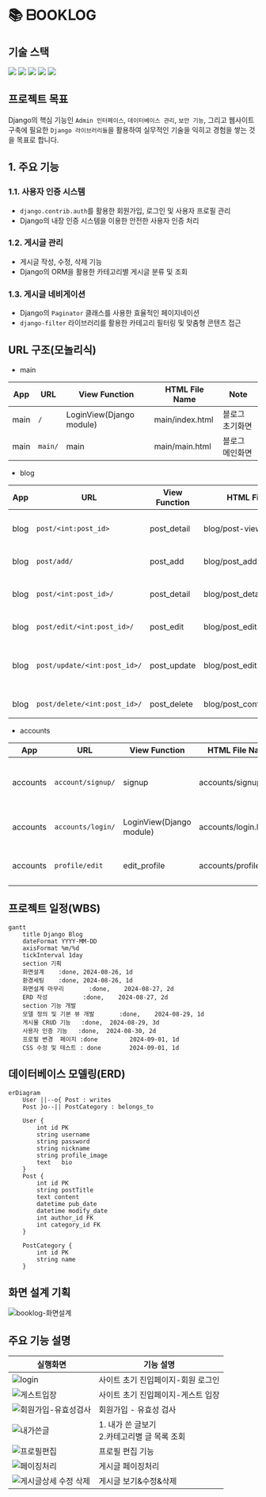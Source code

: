 # 📚 ᗷOOKᒪOG
## 기술 스택
<img src="https://img.shields.io/badge/Django-092E20?style=flat-square&logo=Django&logoColor=white"> <img src="https://img.shields.io/badge/Python-3776AB?style=flat-square&logo=Python&logoColor=white"> <img src="https://img.shields.io/badge/HTML5-E34F26?style=flat-square&logo=html5&logoColor=black"> <img src="https://img.shields.io/badge/CSS3-1572B6?style=flat-square&logo=CSS3&logoColor=black"> <img src="https://img.shields.io/badge/Figma-941711?style=flat-square&logo=Figma&logoColor=white"> 

## 프로젝트 목표
Django의 핵심 기능인 `Admin 인터페이스`, `데이터베이스 관리`, `보안 기능`, 그리고 웹사이트 구축에 필요한 `Django 라이브러리들`을 활용하여 실무적인 기술을 익히고 경험을 쌓는 것을 목표로 합니다.
## 1. 주요 기능
### 1.1. 사용자 인증 시스템
- `django.contrib.auth`를 활용한 회원가입, 로그인 및 사용자 프로필 관리
- Django의 내장 인증 시스템을 이용한 안전한 사용자 인증 처리

   
### 1.2. 게시글 관리
- 게시글 작성, 수정, 삭제 기능
- Django의 ORM을 활용한 카테고리별 게시글 분류 및 조회

### 1.3. 게시글 네비게이션
- Django의 `Paginator` 클래스를 사용한 효율적인 페이지네이션
- `django-filter` 라이브러리를 활용한 카테고리 필터링 및 맞춤형 콘텐츠 접근



## URL 구조(모놀리식)
-  main

| App      | URL                  | View Function  | HTML File Name         | Note                  |
|----------|----------------------|----------------|-------------------------|-----------------------|
| main     | `/`                  | LoginView(Django module)   | main/index.html   | 블로그 초기화면 |
| main     | `main/`              | main           | main/main.html         | 블로그 메인화면      |

- blog

| App      | URL                  | View Function  | HTML File Name         | Note                  |
|----------|----------------------|----------------|-------------------------|-----------------------|
| blog     |  `post/<int:post_id>` | post_detail    | blog/post-view.html     | 글 상세보기     |
| blog     | `post/add/`         | post_add       | blog/post_add.html      | 글 작성            |
| blog     | `post/<int:post_id>/`| post_detail   | blog/post_detail.html   | 글 상세보기         |
| blog     | `post/edit/<int:post_id>/`| post_edit   | blog/post_edit.html   | 글 수정   |
| blog     | `post/update/<int:post_id>/`| post_update   | blog/post_edit.html   | 글 수정 내용 저장  |
| blog     | `post/delete/<int:post_id>/`| post_delete   | blog/post_confim_delete.html   | 글 삭제   |


- accounts

| App      | URL                  | View Function  | HTML File Name         | Note                  |
|----------|----------------------|----------------|-------------------------|-----------------------|
| accounts | `account/signup/`  | signup    | accounts/signup.html| 회원가입 페이지|
| accounts | `accounts/login/`  | LoginView(Django module)     | accounts/login.html| 로그인 페이지|
| accounts | `profile/edit`  | edit_profile     | accounts/profile.html| 프로필 페이지|



## 프로젝트 일정(WBS)

```mermaid
gantt
    title Django Blog
    dateFormat YYYY-MM-DD
    axisFormat %m/%d
    tickInterval 1day
    section 기획
    화면설계    :done, 2024-08-26, 1d
    환경세팅    :done, 2024-08-26, 1d
    화면설계 마무리       :done,    2024-08-27, 2d
    ERD 작성          :done,    2024-08-27, 2d
    section 기능 개발
    모델 정의 및 기본 뷰 개발       :done,    2024-08-29, 1d
    게시물 CRUD 기능   :done,  2024-08-29, 3d
    사용자 인증 기능   :done,  2024-08-30, 2d
    프로필 변경  페이지 :done         2024-09-01, 1d
    CSS 수정 및 테스트 : done        2024-09-01, 1d

```


## 데이터베이스 모델링(ERD)
```mermaid
erDiagram
    User ||--o{ Post : writes
    Post }o--|| PostCategory : belongs_to

    User {
        int id PK
        string username
        string password
        string nickname
        string profile_image
        text   bio
    }
    Post {
        int id PK
        string postTitle
        text content
        datetime pub_date
        datetime modify_date
        int author_id FK
        int category_id FK
    }

    PostCategory {
        int id PK
        string name
    }

```
## 화면 설계 기획
![booklog-화면설계](https://github.com/user-attachments/assets/ba39b540-3ef1-462d-bd0a-44cafcd4589f)

## 주요 기능 설명
 실행화면      | 기능 설명                 | 
|----------|----------------------|
| ![login](https://github.com/user-attachments/assets/597bb517-17a8-4f59-877d-9ac957d53b71) | 사이트 초기 진입페이지-회원 로그인  | 
| ![게스트입장](https://github.com/user-attachments/assets/62da6124-58ee-4fab-ac5d-443a961bd01f) | 사이트 초기 진입페이지-게스트 입장  | 
| ![회원가입-유효성검사](https://github.com/user-attachments/assets/3061305c-96b5-47f2-a398-f28f64e784ef) | 회원가입 - 유효성 검사  | 
| ![내가쓴글](https://github.com/user-attachments/assets/5ce1347d-c6a3-41d8-83ba-ed589a472266) | 1. 내가 쓴 글보기 <br>2.카테고리별 글 목록 조회  | 
| ![프로필편집](https://github.com/user-attachments/assets/c47da4a9-b12b-4614-9ded-a86dfd56d2d8)| 프로필 편집 기능  | 
| ![페이징처리](https://github.com/user-attachments/assets/0fd37b1b-ce13-4051-8541-bbe102715858) | 게시글 페이징처리  | 
| ![게시글상세 수정 삭제](https://github.com/user-attachments/assets/ce3a621e-f624-4f04-a7e8-8cd7f5172c86) | 게시글 보기&수정&삭제  | 


